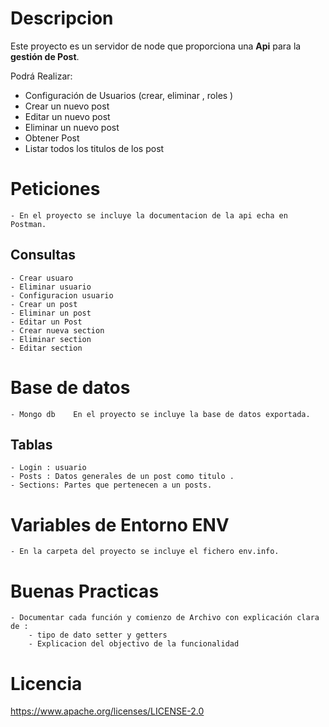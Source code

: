 # Descripcion

Este proyecto es un servidor de node que proporciona una **Api** para la 
**gestión de Post**.

Podrá Realizar:

- Configuración de Usuarios (crear, eliminar , roles )
- Crear un nuevo post
- Editar un nuevo post
- Eliminar un nuevo post
- Obtener Post
- Listar todos los titulos de los post


# Peticiones
    - En el proyecto se incluye la documentacion de la api echa en Postman.


## Consultas
    - Crear usuaro
    - Eliminar usuario
    - Configuracion usuario 
    - Crear un post
    - Eliminar un post
    - Editar un Post
    - Crear nueva section
    - Eliminar section
    - Editar section


# Base de datos
    - Mongo db    En el proyecto se incluye la base de datos exportada.

## Tablas
    - Login : usuario 
    - Posts : Datos generales de un post como titulo .
    - Sections: Partes que pertenecen a un posts.


# Variables de Entorno ENV
    - En la carpeta del proyecto se incluye el fichero env.info.

# Buenas Practicas

    - Documentar cada función y comienzo de Archivo con explicación clara de :
        - tipo de dato setter y getters
        - Explicacion del objectivo de la funcionalidad

# Licencia
https://www.apache.org/licenses/LICENSE-2.0



